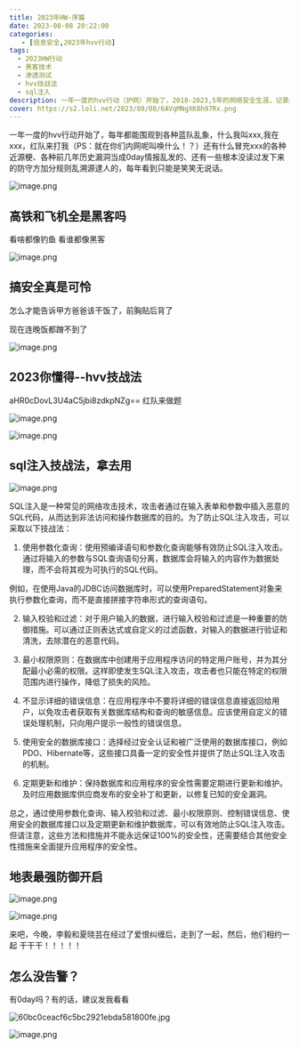 ```yaml
---
title: 2023年HW-序篇
date: 2023-08-08 20:22:00
categories:
   - [信息安全,2023年hvv行动]
tags:
  - 2023HW行动
  - 黑客技术
  - 渗透测试
  - hvv技战法
  - sql注入
description: 一年一度的hvv行动（护网）开始了，2018-2023,5年的网络安全生涯，记录红蓝对抗前夕
cover: https://s2.loli.net/2023/08/08/6AVqMNgXK8h97Rx.png
---
```


一年一度的hvv行动开始了，每年都能围观到各种蓝队乱象，什么我叫xxx,我在xxx，红队来打我（PS：就在你们内网呢叫唤什么！？）还有什么冒充xxx的各种近源梗、各种前几年历史漏洞当成0day情报乱发的、还有一些根本没读过发下来的防守方加分规则乱溯源逮人的，每年看到只能是笑笑无说话。

![image.png](https://s2.loli.net/2023/08/08/YLEjro3XBIT7ANF.png)

## 高铁和飞机全是黑客吗

看啥都像钓鱼 看谁都像黑客

![image.png](https://s2.loli.net/2023/08/08/zSMtosp24FOD1YH.png)

## 搞安全真是可怜

怎么才能告诉甲方爸爸该干饭了，前胸贴后背了

现在连晚饭都蹭不到了

![image.png](https://s2.loli.net/2023/08/08/i2IPfTYhFebz7wq.png)

## 2023你懂得--hvv技战法

aHR0cDovL3U4aC5jbi8zdkpNZg== 红队来做题

![image.png](https://s2.loli.net/2023/08/08/3gu79Eo2DnBajmT.png)

![image.png](https://s2.loli.net/2023/08/08/zKQtEIF3sV6cw2q.png)

## sql注入技战法，拿去用

![image.png](https://s2.loli.net/2023/08/08/uVmMyk3CaAcZ8dD.png)

SQL注入是一种常见的网络攻击技术，攻击者通过在输入表单和参数中插入恶意的SQL代码，从而达到非法访问和操作数据库的目的。为了防止SQL注入攻击，可以采取以下技战法：

1. 使用参数化查询：使用预编译语句和参数化查询能够有效防止SQL注入攻击。通过将输入的参数与SQL查询语句分离，数据库会将输入的内容作为数据处理，而不会将其视为可执行的SQL代码。

例如，在使用Java的JDBC访问数据库时，可以使用PreparedStatement对象来执行参数化查询，而不是直接拼接字符串形式的查询语句。

2. 输入校验和过滤：对于用户输入的数据，进行输入校验和过滤是一种重要的防御措施。可以通过正则表达式或自定义的过滤函数，对输入的数据进行验证和清洗，去除潜在的恶意代码。

3. 最小权限原则：在数据库中创建用于应用程序访问的特定用户账号，并为其分配最小必需的权限。这样即使发生SQL注入攻击，攻击者也只能在特定的权限范围内进行操作，降低了损失的风险。

4. 不显示详细的错误信息：在应用程序中不要将详细的错误信息直接返回给用户，以免攻击者获取有关数据库结构和查询的敏感信息。应该使用自定义的错误处理机制，只向用户提示一般性的错误信息。

5. 使用安全的数据库接口：选择经过安全认证和被广泛使用的数据库接口，例如PDO、Hibernate等，这些接口具备一定的安全性并提供了防止SQL注入攻击的机制。

6. 定期更新和维护：保持数据库和应用程序的安全性需要定期进行更新和维护。及时应用数据库供应商发布的安全补丁和更新，以修复已知的安全漏洞。

总之，通过使用参数化查询、输入校验和过滤、最小权限原则、控制错误信息、使用安全的数据库接口以及定期更新和维护数据库，可以有效地防止SQL注入攻击。但请注意，这些方法和措施并不能永远保证100%的安全性，还需要结合其他安全性措施来全面提升应用程序的安全性。

## 地表最强防御开启

![image.png](https://s2.loli.net/2023/08/08/ZWq7pSUJCabEwNB.png)

![image.png](https://s2.loli.net/2023/08/08/CyfRK96UOcDm5ZX.png)

来吧，今晚，李毅和夏晓芸在经过了爱恨纠缠后，走到了一起，然后，他们相约一起 干干干！！！！！

## 怎么没告警？

有0day吗？有的话，建议发我看看

![60bc0ceacf6c5bc2921ebda581800fe.jpg](https://s2.loli.net/2023/08/08/8eTZQaOdSwsCyEk.jpg)

![image.png](https://s2.loli.net/2023/08/08/fjFPxGOkSwQlDbh.png)
